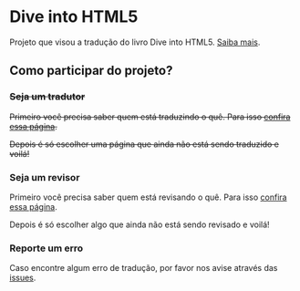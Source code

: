 # Dive into HTML5

Projeto que visou a tradução do livro Dive into HTML5. [Saiba mais](http://blog.zenorocha.com/post/11610181684/era-uma-vez-uma-referencia-chamada-dive-into-html5).

## Como participar do projeto?

### ~~Seja um tradutor~~

~~Primeiro você precisa saber quem está traduzindo o quê. Para isso [confira essa página](https://github.com/zenorocha/diveintohtml5/wiki/Tradu%C3%A7%C3%A3o).~~

~~Depois é só escolher uma página que ainda não está sendo traduzido e voilá!~~

### Seja um revisor

Primeiro você precisa saber quem está revisando o quê. Para isso [confira essa página](https://github.com/zenorocha/diveintohtml5/wiki/Revis%C3%A3o).

Depois é só escolher algo que ainda não está sendo revisado e voilá!

### Reporte um erro

Caso encontre algum erro de tradução, por favor nos avise através das [issues](https://github.com/zenorocha/diveintohtml5/issues).